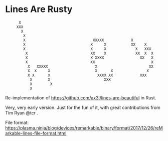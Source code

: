 # Lines Are Rusty

```
      X                                                                       
     XXX                                                                      
       X                                                                      
        X                                                                     
        X                              XXXXX            X                     
        X                             X     X           XX    X               
        X                             X     X             X   XXX             
         X                            XX    X             XX  X  X            
         X                            X XXXX                XX   X            
         X                            XX                         X            
          X   XXXXX                     X                       XX            
          X  X     X                    X      X               X              
          X X      X                     XXXX XX            XXX               
           X       X                        XXX                               
           X        X                                                         
           X
```


Re-implementation of https://github.com/ax3l/lines-are-beautiful in Rust.

Very, very early version.
Just for the fun of it, with great contributions from Tim Ryan @tcr .

File format:
https://plasma.ninja/blog/devices/remarkable/binary/format/2017/12/26/reMarkable-lines-file-format.html
